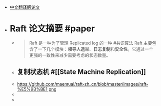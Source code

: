 - [中文翻译版论文](https://github.com/maemual/raft-zh_cn/blob/master/raft-zh_cn.md)
- # Raft 论文摘要 #paper
	- > Raft 是一种为了管理 Replicated log 的一种 #共识算法 Raft 主要包含了一下几个模块：**领导人选举**、**日志复制**和**安全性**。它通过一个更强的一致性来减少需要考虑的状态数量。
	- ## 复制状态机 #[[State Machine Replication]]
	- https://github.com/maemual/raft-zh_cn/blob/master/images/raft-%E5%9B%BE1.png
	-
	-